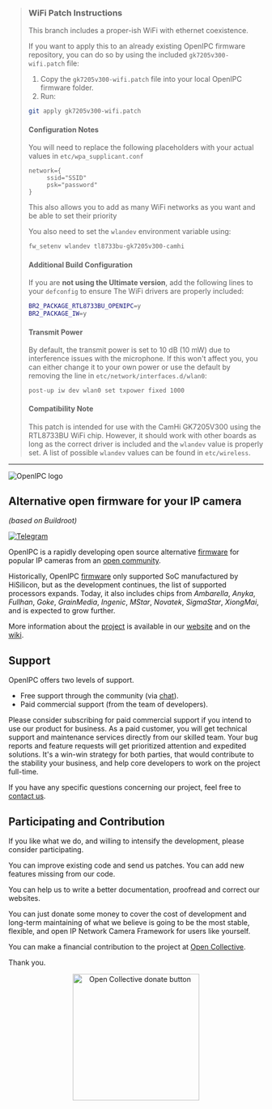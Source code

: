 >### WiFi Patch Instructions
>
>This branch includes a proper-ish WiFi with ethernet coexistence.
>
>If you want to apply this to an already existing OpenIPC firmware repository, you can do so by using the included `gk7205v300-wifi.patch` file:
>
>1. Copy the `gk7205v300-wifi.patch` file into your local OpenIPC firmware folder.
>2. Run:
>   ```bash
>   git apply gk7205v300-wifi.patch
>   ```
>
>#### Configuration Notes
>
>You will need to replace the following placeholders with your actual values in `etc/wpa_supplicant.conf`
>```
>network={
>	   ssid="SSID"
>	   psk="password"
>}
>```
>This also allows you to add as many WiFi networks as you want and be able to set their priority
>
>You also need to set the `wlandev` environment variable using:
>
>```bash
>fw_setenv wlandev tl8733bu-gk7205v300-camhi
>```
>
>
>#### Additional Build Configuration
>
>If you are **not using the Ultimate version**, add the following lines to your `defconfig` to ensure The WiFi drivers are properly included:
>
>```bash
>BR2_PACKAGE_RTL8733BU_OPENIPC=y
>BR2_PACKAGE_IW=y
>```
>
>#### Transmit Power
>
>By default, the transmit power is set to 10 dB (10 mW) due to interference issues with the microphone. If this won't affect you, you can either change it to your own power or use the default by removing the line in `etc/network/interfaces.d/wlan0`:
>
>```
>post-up iw dev wlan0 set txpower fixed 1000
>```
>
>#### Compatibility Note
>
>This patch is intended for use with the CamHi GK7205V300 using the RTL8733BU WiFi chip. However, it should work with other boards as long as the correct driver is included and the `wlandev` value is properly set. A list of possible `wlandev` values can be found in `etc/wireless`.

---


![OpenIPC logo][logo]

## Alternative open firmware for your IP camera
_(based on Buildroot)_

[![Telegram](https://openipc.org/images/telegram_button.svg)][telegram]


OpenIPC is a rapidly developing open source alternative [firmware][firmware] for 
popular IP cameras from an [open community](https://opencollective.com/openipc).

Historically, OpenIPC [firmware][firmware] only supported SoC manufactured by 
HiSilicon, but as the development continues, the list of supported processors
expands. Today, it also includes chips from _Ambarella_, _Anyka_, _Fullhan_, _Goke_,
_GrainMedia_, _Ingenic_, _MStar_, _Novatek_, _SigmaStar_, _XiongMai_, and is 
expected to grow further.

More information about the [project][project] is available in our [website][website]
and on the [wiki][wiki].

## Support

OpenIPC offers two levels of support.

- Free support through the community (via [chat][telegram]).
- Paid commercial support (from the team of developers).

Please consider subscribing for paid commercial support if you intend to use our product for business.
As a paid customer, you will get technical support and maintenance services directly from our skilled team.
Your bug reports and feature requests will get prioritized attention and expedited solutions. It's a win-win
strategy for both parties, that would contribute to the stability your business, and help core developers
to work on the project full-time.

If you have any specific questions concerning our project, feel free to [contact us](mailto:dev@openipc.org).


## Participating and Contribution

If you like what we do, and willing to intensify the development, please consider participating.

You can improve existing code and send us patches. You can add new features missing from our code.

You can help us to write a better documentation, proofread and correct our websites.

You can just donate some money to cover the cost of development and long-term maintaining of what we believe
is going to be the most stable, flexible, and open IP Network Camera Framework for users like yourself.

You can make a financial contribution to the project at [Open Collective][contribution].

Thank you.

<p align="center">
<a href="https://opencollective.com/openipc/contribute/backer-14335/checkout" target="_blank"><img src="https://opencollective.com/webpack/donate/button@2x.png?color=blue" width="250" alt="Open Collective donate button"></a>
</p>

[chat]: https://openipc.org/our-channels
[contribution]: https://opencollective.com/openipc/contribute/backer-14335/checkout


[firmware]: https://github.com/openipc/firmware
[logo]: https://openipc.org/assets/openipc-logo-black.svg
[mit]: https://opensource.org/license/mit
[opencollective]: https://opencollective.com/openipc
[paypal]: https://www.paypal.com/donate/?hosted_button_id=C6F7UJLA58MBS
[project]: https://github.com/openipc
[telegram]: https://openipc.org/our-channels
[website]: https://openipc.org
[wiki]: https://github.com/openipc/wiki
